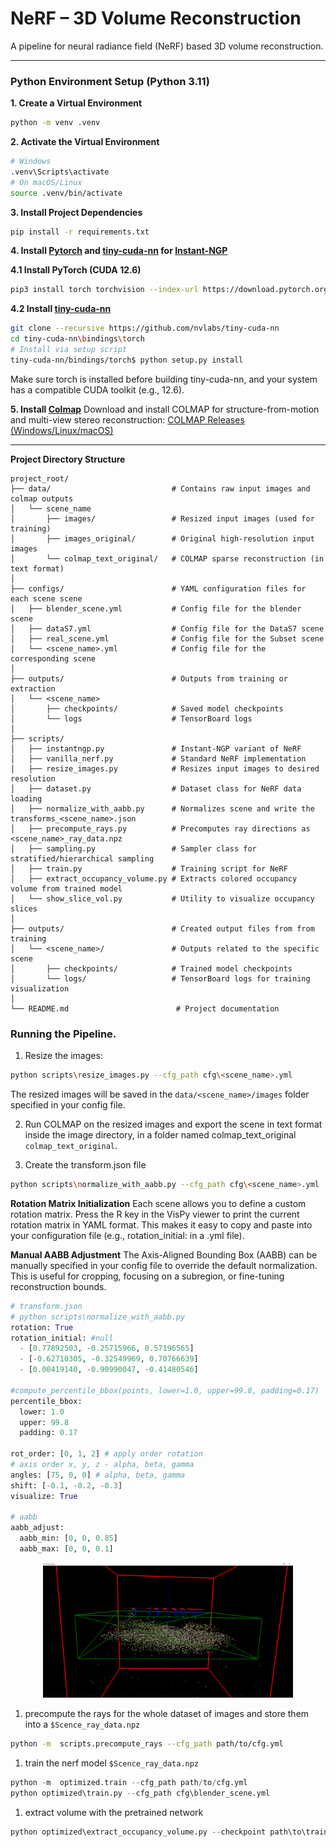 # NeRF – 3D Volume Reconstruction

A pipeline for neural radiance field (NeRF) based 3D volume reconstruction.

---
### Python Environment Setup (Python 3.11)

**1. Create a Virtual Environment**
```bash
python -m venv .venv
```
**2. Activate the Virtual Environment**
```bash 
# Windows
.venv\Scripts\activate
# On macOS/Linux
source .venv/bin/activate
```

**3.  Install Project Dependencies**
```bash
pip install -r requirements.txt
```
**4. Install [Pytorch](https://pytorch.org/get-started/locally/) and [tiny-cuda-nn](https://github.com/NVlabs/tiny-cuda-nn) for [Instant-NGP](https://github.com/NVlabs/instant-ngp)**

**4.1  Install PyTorch (CUDA 12.6)**
```bash
pip3 install torch torchvision --index-url https://download.pytorch.org/whl/cu126
```
**4.2 Install [tiny-cuda-nn](https://github.com/NVlabs/tiny-cuda-nn)**
```bash
git clone --recursive https://github.com/nvlabs/tiny-cuda-nn
cd tiny-cuda-nn\bindings\torch
# Install via setup script
tiny-cuda-nn/bindings/torch$ python setup.py install
```
 Make sure torch is installed before building tiny-cuda-nn, and your system has a compatible CUDA toolkit (e.g., 12.6).

**5. Install [Colmap](https://github.com/colmap/colmap)**
Download and install COLMAP for structure-from-motion and multi-view stereo reconstruction: 
[COLMAP Releases (Windows/Linux/macOS)](https://github.com/colmap/colmap/releases)

---

**Project Directory Structure**

```text
project_root/
├── data/                           # Contains raw input images and colmap outputs
│   └── scene_name
│       ├── images/                 # Resized input images (used for training)
│       ├── images_original/        # Original high-resolution input images
│       └── colmap_text_original/   # COLMAP sparse reconstruction (in text format)
│
├── configs/                        # YAML configuration files for each scene scene
│   ├── blender_scene.yml           # Config file for the blender scene  
│   ├── dataS7.yml                  # Config file for the DataS7 scene  
│   ├── real_scene.yml              # Config file for the Subset scene  
│   └── <scene_name>.yml            # Config file for the corresponding scene
│
├── outputs/                        # Outputs from training or extraction
│   └── <scene_name>
│       ├── checkpoints/            # Saved model checkpoints
│       └── logs                    # TensorBoard logs
│
├── scripts/    
│   ├── instantngp.py               # Instant-NGP variant of NeRF
│   ├── vanilla_nerf.py             # Standard NeRF implementation
│   ├── resize_images.py            # Resizes input images to desired resolution
│   ├── dataset.py                  # Dataset class for NeRF data loading
│   ├── normalize_with_aabb.py      # Normalizes scene and write the transforms_<scene_name>.json
│   ├── precompute_rays.py          # Precomputes ray directions as <scene_name>_ray_data.npz
│   ├── sampling.py                 # Sampler class for stratified/hierarchical sampling 
│   ├── train.py                    # Training script for NeRF 
│   ├── extract_occupancy_volume.py # Extracts colored occupancy volume from trained model
│   └── show_slice_vol.py           # Utility to visualize occupancy slices
│
├── outputs/                        # Created output files from from training
│   └── <scene_name>/               # Outputs related to the specific scene
│       ├── checkpoints/            # Trained model checkpoints
│       └── logs/                   # TensorBoard logs for training visualization
│
└── README.md                        # Project documentation
```


### Running the Pipeline.

1. Resize the images:
```bash
python scripts\resize_images.py --cfg_path cfg\<scene_name>.yml
```
The resized images will be saved in the ``data/<scene_name>/images`` folder specified in your config file.

2. Run COLMAP on the resized images and export the scene in text format inside the image directory, in a folder named colmap_text_original ```colmap_text_original```.


3. Create the transform.json file
```bash
python scripts\normalize_with_aabb.py --cfg_path cfg\<scene_name>.yml
```
**Rotation Matrix Initialization**
Each scene allows you to define a custom rotation matrix.
Press the R key in the VisPy viewer to print the current rotation matrix in YAML format. This makes it easy to copy and paste into your configuration file (e.g., rotation_initial: in a .yml file).

**Manual AABB Adjustment**
The Axis-Aligned Bounding Box (AABB) can be manually specified in your config file to override the default normalization. This is useful for cropping, focusing on a subregion, or fine-tuning reconstruction bounds.

```python
# transform.json
# python scripts\normalize_with_aabb.py
rotation: True
rotation_initial: #null
  - [0.77892503, -0.25715966, 0.57196565]
  - [-0.62710305, -0.32549969, 0.70766639]
  - [0.00419140, -0.90990047, -0.41480546]

#compute_percentile_bbox(points, lower=1.0, upper=99.8, padding=0.17)
percentile_bbox:
  lower: 1.0
  upper: 99.8
  padding: 0.17

rot_order: [0, 1, 2] # apply order rotation
# axis order x, y, z - alpha, beta, gamma
angles: [75, 0, 0] # alpha, beta, gamma
shift: [-0.1, -0.2, -0.3]
visualize: True

# aabb
aabb_adjust:
  aabb_min: [0, 0, 0.85]
  aabb_max: [0, 0, 0.1]

```
<p align="center">
  <img src="docs/post_aabb.PNG" alt="Ray 1" width="400px">
</p>

1. precompute the rays for the whole dataset of images and store them into a ```$Scence_ray_data.npz ```
```bash
python -m  scripts.precompute_rays --cfg_path path/to/cfg.yml
```

1. train the nerf model
```$Scence_ray_data.npz ```
```python
python -m  optimized.train --cfg_path path/to/cfg.yml
python optimized\train.py --cfg_path cfg\blender_scene.yml  
```

1. extract volume with the pretrained network
```python
python optimized\extract_occupancy_volume.py --checkpoint path\to\trained_model --output colored_occupancy_{scene_name}.pth --resolution 512 --extract-rgb
```